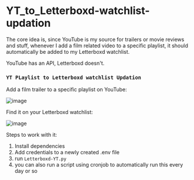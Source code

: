 # YT_to_Letterboxd-watchlist-updation

The core idea is, since YouTube is my source for trailers or movie reviews and stuff, whenever I add a film related video to a specific playlist, it should automatically be added to my Letterboxd watchlist.

YouTube has an API, Letterboxd doesn't.

### `YT PLaylist to Letterboxd watchlist Updation`
Add a film trailer to a specific playlist on YouTube:

![image](https://github.com/user-attachments/assets/27c523d4-0a5e-4fd8-afad-949ee38c3bf8)


Find it on your Letterboxd watchlist:

![image](https://github.com/user-attachments/assets/60fc92b9-4c00-4e7f-9feb-4591b3612f5e)


Steps to work with it:
1. Install dependencies
2. Add credentials to a newly created .env file
3. run `Letterboxd-YT.py`
4. you can also run a script using cronjob to automatically run this every day or so
   
